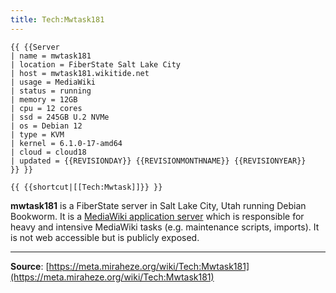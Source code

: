 ```yaml
---
title: Tech:Mwtask181
---
```


```
{{ {{Server
| name = mwtask181
| location = FiberState Salt Lake City
| host = mwtask181.wikitide.net
| usage = MediaWiki
| status = running
| memory = 12GB
| cpu = 12 cores
| ssd = 245GB U.2 NVMe
| os = Debian 12
| type = KVM
| kernel = 6.1.0-17-amd64
| cloud = cloud18
| updated = {{REVISIONDAY}} {{REVISIONMONTHNAME}} {{REVISIONYEAR}}
}} }}
```

 `{{ {{shortcut|[[Tech:Mwtask]]}} }}`

**mwtask181** is a FiberState server in Salt Lake City, Utah running Debian Bookworm. It is a [MediaWiki application server](/tech-docs/techmediawiki_appserver) which is responsible for heavy and intensive MediaWiki tasks (e.g. maintenance scripts, imports). It is not web accessible but is publicly exposed.

----
**Source**: [https://meta.miraheze.org/wiki/Tech:Mwtask181](https://meta.miraheze.org/wiki/Tech:Mwtask181)